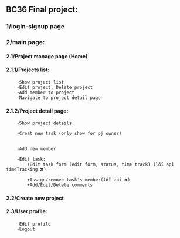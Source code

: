 ## BC36 Final project:

### 1/login-signup page 

### 2/main page:

#### 2.1/Project manage page (Home) 

#### 2.1.1/Projects list:

    	-Show project list
    	-Edit project, Delete project
    	-Add member to project 
    	-Navigate to project detail page

#### 2.1.2/Project detail page:

    	-Show project details

    	-Creat new task (only show for pj owner)


    	-Add new member 

    	-Edit task:
    		+Edit task form (edit form, status, time track) (lỗi api timeTracking ❌)

    		+Assign/remove task's member(lỗi api ❌)
    		+Add/Edit/Delete comments 

#### 2.2/Create new project

#### 2.3/User profile: 

    	-Edit profile
    	-Logout


